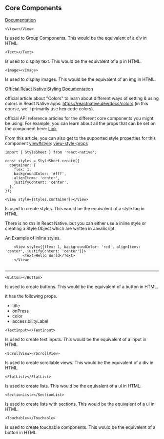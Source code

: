 ## Core Components

[Documentation](https://reactnative.dev/docs/components-and-apis)

<!-- The View Component -->

```Js
<View></View>
```

Is used to Group Components. This would be the equivalent of a div in HTML.

<!-- The Text Component -->

```Js
<Text></Text>
```

Is used to display text. This would be the equivalent of a p in HTML.

<!-- The Image Component -->

```Js
<Image></Image>
```

Is used to display images. This would be the equivalent of an img in HTML.

<!-- The StyleSheet Component -->

[Official React Native Styling Documentation](https://reactnative.dev/docs/style)

official article about "Colors" to learn about different ways of setting & using colors in React Native apps: https://reactnative.dev/docs/colors (in this course, we'll primarily use hex code colors).

official API reference articles for the different core components you might be using. For example, you can learn about all the props that can be set on the <View> component here: [Link](https://reactnative.dev/docs/view)

From this article, you can also get to the supported style properties for this component [view#style](https://reactnative.dev/docs/view#style): [view-style-props](https://reactnative.dev/docs/view-style-props)

```Js
import { StyleSheet } from 'react-native';

const styles = StyleSheet.create({
  container: {
    flex: 1,
    backgroundColor: '#fff',
    alignItems: 'center',
    justifyContent: 'center',
  },
});

<View style={styles.container}></View>

```

Is used to create styles. This would be the equivalent of a style tag in HTML.

There is no `CSS` in React Native. but you can either use a inline style or creating a Style Object which are written in JavaScript

An Example of inline styles.

```Js
    <View style={{flex: 1, backgroundColor: 'red', alignItems: 'center', justifyContent: 'center'}}>
        <Text>Hello World</Text>
    </View>
```

## <!-- The Button Component -->

---

```Js
<Button></Button>
```

Is used to create buttons. This would be the equivalent of a button in HTML.

it has the following props.

- title
- onPress
- color
- accessibilityLabel

<!-- The TextInput Component -->

```Js
<TextInput></TextInput>
```

Is used to create text inputs. This would be the equivalent of a input in HTML.

<!-- The ScrollView Component -->

```Js
<ScrollView></ScrollView>
```

Is used to create scrollable views. This would be the equivalent of a div in HTML.

<!-- The FlatList Component -->

```Js
<FlatList></FlatList>
```

Is used to create lists. This would be the equivalent of a ul in HTML.

<!-- The SectionList Component -->

```Js
<SectionList></SectionList>
```

Is used to create lists with sections. This would be the equivalent of a ul in HTML.

<!-- The Touchable Component -->

```Js
<Touchable></Touchable>
```

Is used to create touchable components. This would be the equivalent of a button in HTML.
